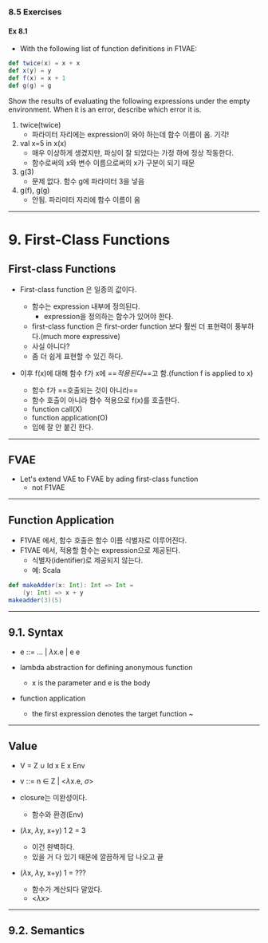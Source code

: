 ### 8.5 Exercises
#### Ex 8.1
- With the following list of function definitions in F1VAE:
```Scala
def twice(x) = x + x
def x(y) = y
def f(x) = x + 1
def g(g) = g
```
Show the results of evaluating the following expressions under the empty environment. When it is an error, describe which error it is.

1. twice(twice)
	- 파라미터 자리에는 expression이 와야 하는데 함수 이름이 옴. 기각!
2. val x=5 in x(x)
	- 매우 이상하게 생겼지만, 파싱이 잘 되었다는 가정 하에 정상 작동한다.
	- 함수로써의 x와 변수 이름으로써의 x가 구분이 되기 때문
3. g(3)
	- 문제 없다. 함수 g에 파라미터 3을 넣음
4. g(f), g(g)
	- 안됨. 파라미터 자리에 함수 이름이 옴

---
# 9. First-Class Functions
## First-class Functions
- First-class function 은 일종의 값이다.
	- 함수는 expression 내부에 정의된다.
		- expression을 정의하는 함수가 있어야 한다.
	- first-class function 은 first-order function 보다 훨씬 더 표현력이 풍부하다.(much more expressive)
	- 사실 아니다?
	- 좀 더 쉽게 표현할 수 있긴 하다.

- 이후 f(x)에 대해 함수 f가 x에 ==*적용된다*==고 함.(function f is applied to x)
	- 함수 f가 ==호출되는 것이 아니라==
	- 함수 호출이 아니라 함수 적용으로 f(x)를 호출한다.
	- function call(X)
	- function application(O)
	- 입에 잘 안 붙긴 한다.

---
## FVAE
- Let's extend VAE to FVAE by ading first-class function
	- not F1VAE

---
## Function Application
- F1VAE 에서, 함수 호출은 함수 이름 식별자로 이루어진다.
- F1VAE 에서, 적용할 함수는 expression으로 제공된다.
	- 식별자(identifier)로 제공되지 않는다.
	- 예: Scala
```Scala
def makeAdder(x: Int): Int => Int =
	(y: Int) => x + y
makeadder(3)(5)
```

---
## 9.1. Syntax
- e ::= ... | $\lambda$x.e | e e

- lambda abstraction for defining anonymous function
	- x is the parameter and e is the body
- function application
	- the first expression denotes the target function ~
---
## Value
- V = Z $\cup$ Id x E x Env
- v ::= n $\in$ Z | <$\lambda$x.e, $\sigma$>

- closure는 미완성이다.
	- 함수와 환경(Env)
- ($\lambda$x, $\lambda$y, x+y) 1 2 = 3
	- 이건 완벽하다.
	- 있을 거 다 있기 때문에 깔끔하게 답 나오고 끝
- ($\lambda$x, $\lambda$y, x+y) 1 = ???
	- 함수가 계산되다 말았다.
	- <$\lambda$x>
---
## 9.2. Semantics